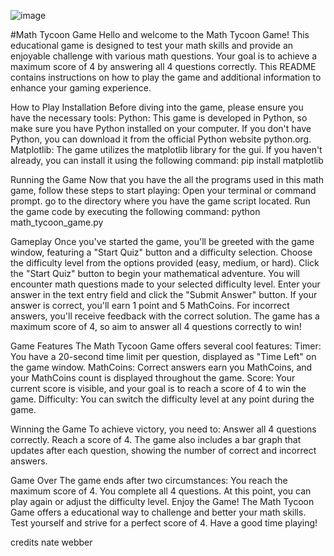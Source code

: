 ![image](https://github.com/bigboythe4th/drawing-cool/assets/114013954/e3c1408c-27e3-4ac9-880a-9a05c71389c4)


#Math Tycoon Game
Hello and welcome to the Math Tycoon Game! This educational game is designed to test your math skills and provide an enjoyable challenge with various math questions. Your goal is to achieve a maximum score of 4 by answering all 4 questions correctly. This README contains instructions on how to play the game and additional information to enhance your gaming experience.

How to Play
Installation
Before diving into the game, please ensure you have the necessary tools:
Python: This game is developed in Python, so make sure you have Python installed on your computer. If you don't have Python, you can download it from the official Python website python.org.
Matplotlib: The game utilizes the matplotlib library for the gui. If you haven't already, you can install it using the following command:
pip install matplotlib


Running the Game
Now that you have the all the programs used in this math game, follow these steps to start playing:
Open your terminal or command prompt.
go to the directory where you have the game script located.
Run the game code by executing the following command:
python math_tycoon_game.py

Gameplay
Once you've started the game, you'll be greeted with the game window, featuring a "Start Quiz" button and a difficulty selection.
Choose the difficulty level from the options provided (easy, medium, or hard).
Click the "Start Quiz" button to begin your mathematical adventure.
You will encounter math questions made to your selected difficulty level.
Enter your answer in the text entry field and click the "Submit Answer" button.
If your answer is correct, you'll earn 1 point and 5 MathCoins. For incorrect answers, you'll receive feedback with the correct solution.
The game has a maximum score of 4, so aim to answer all 4 questions correctly to win!


Game Features
The Math Tycoon Game offers several cool features:
Timer: You have a 20-second time limit per question, displayed as "Time Left" on the game window.
MathCoins: Correct answers earn you MathCoins, and your MathCoins count is displayed throughout the game.
Score: Your current score is visible, and your goal is to reach a score of 4 to win the game.
Difficulty: You can switch the difficulty level at any point during the game.

Winning the Game
To achieve victory, you need to:
Answer all 4 questions correctly.
Reach a score of 4.
The game also includes a bar graph that updates after each question, showing the number of correct and incorrect answers.

Game Over
The game ends after two circumstances:
You reach the maximum score of 4.
You complete all 4 questions.
At this point, you can play again or adjust the difficulty level.
Enjoy the Game!
The Math Tycoon Game offers a educational way to challenge and better your math skills. Test yourself and strive for a perfect score of 4. Have a good time playing!


credits
nate webber

